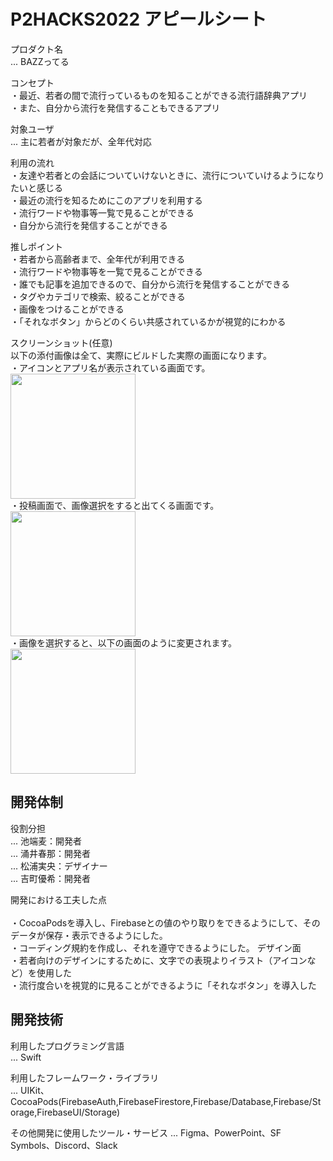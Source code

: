 # P2HACKS2022 アピールシート 

プロダクト名  
... BAZZってる

コンセプト  
・最近、若者の間で流行っているものを知ることができる流行語辞典アプリ
<br>・また、自分から流行を発信することもできるアプリ


対象ユーザ  
... 主に若者が対象だが、全年代対応

利用の流れ  
・友達や若者との会話についていけないときに、流行についていけるようになりたいと感じる
<br>・最近の流行を知るためにこのアプリを利用する
<br>・流行ワードや物事等一覧で見ることができる
<br>・自分から流行を発信することができる

推しポイント  
・若者から高齢者まで、全年代が利用できる
<br>・流行ワードや物事等を一覧で見ることができる
<br>・誰でも記事を追加できるので、自分から流行を発信することができる
<br>・タグやカテゴリで検索、絞ることができる
<br>・画像をつけることができる
<br>・「それなボタン」からどのくらい共感されているかが視覚的にわかる




スクリーンショット(任意)
<br>以下の添付画像は全て、実際にビルドした実際の画面になります。
<br>・アイコンとアプリ名が表示されている画面です。
<br><img src="https://user-images.githubusercontent.com/69063870/208279289-d34a895f-eaad-41ba-81aa-69a87a9542ec.PNG" width = 200>
<br>・投稿画面で、画像選択をすると出てくる画面です。
<br><img src="https://user-images.githubusercontent.com/105780864/208279973-7755ee6d-c2e7-4c38-9878-76b5751f3f78.png" width = 200>
<br>・画像を選択すると、以下の画面のように変更されます。
<br><img src="https://user-images.githubusercontent.com/105780864/208279975-43cd8ac3-2ef0-48ae-864a-5665ffcc9aa2.png" width = 200>

## 開発体制  

役割分担  
...  池端麦：開発者<br>...  涌井春那：開発者<br>...  松浦実央：デザイナー
<br>...  吉町優希：開発者

開発における工夫した点  
<br>・CocoaPodsを導入し、Firebaseとの値のやり取りをできるようにして、そのデータが保存・表示できるようにした。
<br>・コーディング規約を作成し、それを遵守できるようにした。
デザイン面
<br>・若者向けのデザインにするために、文字での表現よりイラスト（アイコンなど）を使用した
<br>・流行度合いを視覚的に見ることができるように「それなボタン」を導入した


## 開発技術 

利用したプログラミング言語  
...  Swift

利用したフレームワーク・ライブラリ  
...  UIKit、CocoaPods(FirebaseAuth,FirebaseFirestore,Firebase/Database,Firebase/Storage,FirebaseUI/Storage)

その他開発に使用したツール・サービス
...  Figma、PowerPoint、SF Symbols、Discord、Slack
